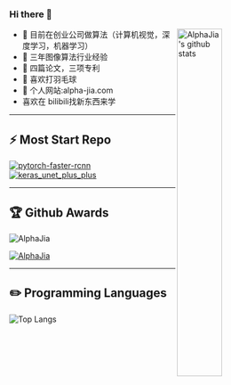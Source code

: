 


### Hi there 👋

 <a href="http://alpha-jia.com//"><img align="right" alt="AlphaJia's github stats" width="40%" src="https://github-readme-stats.vercel.app/api?username=AlphaJia&show_icons=true&theme=radical&count_private=true,prs)"></a>
 
- 🔭 目前在创业公司做算法（计算机视觉，深度学习，机器学习）
- 👯 三年图像算法行业经验
- 🌱 四篇论文，三项专利
- 🏃 喜欢打羽毛球
- 🤔 个人网站:alpha-jia.com
- 喜欢在 bilibili找新东西来学

-------------------
## ⚡ Most Start Repo
[![pytorch-faster-rcnn](https://github-readme-stats.vercel.app/api/pin/?username=AlphaJia&repo=pytorch-faster-rcnn&theme=radical)](https://github.com/AlphaJia/pytorch-faster-rcnn)
[![keras_unet_plus_plus](https://github-readme-stats.vercel.app/api/pin/?username=AlphaJia&repo=keras_unet_plus_plus&theme=radical)](https://github.com/AlphaJia/keras_unet_plus_plus)

-------------------
## :trophy: Github Awards

<p align="left"> <img src="https://komarev.com/ghpvc/?username=AlphaJia&label=Profile%20views&color=0e75b6&style=flat" alt="AlphaJia" /> </p>
<p align="left"> 
</p>
<p align="left"> 
	<a href="https://github.com/ryo-ma/github-profile-trophy">
	<img src="https://github-profile-trophy.vercel.app/?username=AlphaJia&theme=chalk&margin-w=15" alt="AlphaJia" />
	</a> 
</p>

-------------------  
## ✏️ Programming Languages

![Top Langs](https://github-readme-stats.vercel.app/api/top-langs/?username=AlphaJia&theme=cobalt&langs_count=10&layout=compact) 


 


